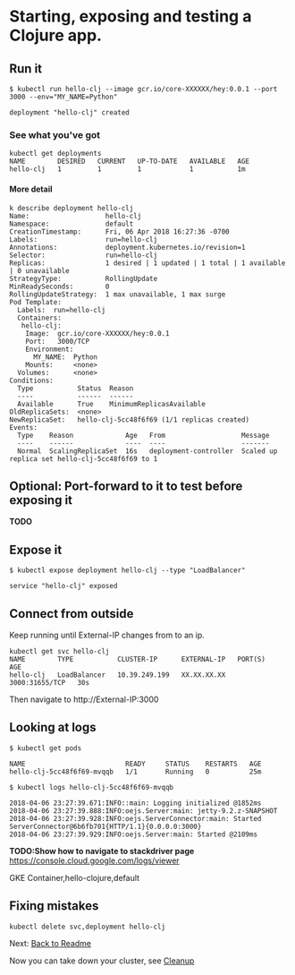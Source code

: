 # Starting, exposing and testing a Clojure app.

## Run it

``` console
$ kubectl run hello-clj --image gcr.io/core-XXXXXX/hey:0.0.1 --port 3000 --env="MY_NAME=Python"

deployment "hello-clj" created
```

### See what you've got

``` console
kubectl get deployments
NAME        DESIRED   CURRENT   UP-TO-DATE   AVAILABLE   AGE
hello-clj   1         1         1            1           1m
```

#### More detail

``` console
k describe deployment hello-clj
Name:                   hello-clj
Namespace:              default
CreationTimestamp:      Fri, 06 Apr 2018 16:27:36 -0700
Labels:                 run=hello-clj
Annotations:            deployment.kubernetes.io/revision=1
Selector:               run=hello-clj
Replicas:               1 desired | 1 updated | 1 total | 1 available | 0 unavailable
StrategyType:           RollingUpdate
MinReadySeconds:        0
RollingUpdateStrategy:  1 max unavailable, 1 max surge
Pod Template:
  Labels:  run=hello-clj
  Containers:
   hello-clj:
    Image:  gcr.io/core-XXXXXX/hey:0.0.1
    Port:   3000/TCP
    Environment:
      MY_NAME:  Python
    Mounts:     <none>
  Volumes:      <none>
Conditions:
  Type           Status  Reason
  ----           ------  ------
  Available      True    MinimumReplicasAvailable
OldReplicaSets:  <none>
NewReplicaSet:   hello-clj-5cc48f6f69 (1/1 replicas created)
Events:
  Type    Reason             Age   From                   Message
  ----    ------             ----  ----                   -------
  Normal  ScalingReplicaSet  16s   deployment-controller  Scaled up replica set hello-clj-5cc48f6f69 to 1
```

## Optional: Port-forward to it to test before exposing it

**TODO**

## Expose it

``` console
$ kubectl expose deployment hello-clj --type "LoadBalancer"

service "hello-clj" exposed
```

## Connect from outside

Keep running until External-IP changes from <pending> to an ip.

``` console
kubectl get svc hello-clj
NAME        TYPE           CLUSTER-IP      EXTERNAL-IP   PORT(S)          AGE
hello-clj   LoadBalancer   10.39.249.199   XX.XX.XX.XX   3000:31655/TCP   30s
```

Then navigate to http://External-IP:3000

## Looking at logs

``` console
$ kubectl get pods

NAME                         READY     STATUS    RESTARTS   AGE
hello-clj-5cc48f6f69-mvqqb   1/1       Running   0          25m

$ kubectl logs hello-clj-5cc48f6f69-mvqqb

2018-04-06 23:27:39.671:INFO::main: Logging initialized @1852ms
2018-04-06 23:27:39.888:INFO:oejs.Server:main: jetty-9.2.z-SNAPSHOT
2018-04-06 23:27:39.928:INFO:oejs.ServerConnector:main: Started ServerConnector@6b6fb701{HTTP/1.1}{0.0.0.0:3000}
2018-04-06 23:27:39.929:INFO:oejs.Server:main: Started @2109ms
```

**TODO:Show how to navigate to stackdriver page**
https://console.cloud.google.com/logs/viewer

GKE Container,hello-clojure,default 

## Fixing mistakes
``` console
kubectl delete svc,deployment hello-clj
```

Next: [Back to Readme](../README.md)

Now you can take down your cluster, see [Cleanup](99-cleanup.md)
